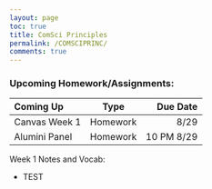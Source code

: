 ```yaml
---
layout: page
toc: true
title: ComSci Principles
permalink: /COMSCIPRINC/
comments: true
---
```



### Upcoming Homework/Assignments:

| Coming Up     | Type      |    Due Date |
| :---          |    :----: |     ---:    |
| Canvas Week 1 | Homework  | 8/29        |
| Alumini Panel | Homework  | 10 PM 8/29  |
                       
                      

Week 1 Notes and Vocab:
- TEST

